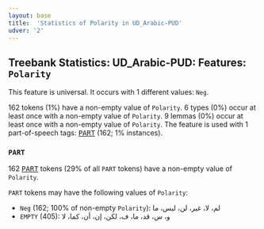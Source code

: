 ```yaml
---
layout: base
title:  'Statistics of Polarity in UD_Arabic-PUD'
udver: '2'
---
```


## Treebank Statistics: UD_Arabic-PUD: Features: `Polarity`

This feature is universal.
It occurs with 1 different values: `Neg`.

162 tokens (1%) have a non-empty value of `Polarity`.
6 types (0%) occur at least once with a non-empty value of `Polarity`.
9 lemmas (0%) occur at least once with a non-empty value of `Polarity`.
The feature is used with 1 part-of-speech tags: <tt><a href="ar_pud-pos-PART.html">PART</a></tt> (162; 1% instances).

### `PART`

162 <tt><a href="ar_pud-pos-PART.html">PART</a></tt> tokens (29% of all `PART` tokens) have a non-empty value of `Polarity`.

`PART` tokens may have the following values of `Polarity`:

* `Neg` (162; 100% of non-empty `Polarity`): لم، لا، غير، لن، ليس، ما
* `EMPTY` (405): و، س، قد، ما، ف، لكن، إن، أن، كما، لا


